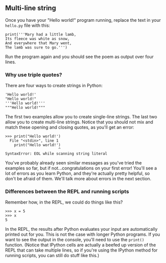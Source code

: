 ## Multi-line string

Once you have your "Hello world!" program running, replace the text in your `hello.py` file with this:

```
print('''Mary had a little lamb,
Its fleece was white as snow,
And everywhere that Mary went,
The lamb was sure to go.''')
```

Run the program again and you should see the poem as output over four lines. 

### Why use triple quotes?

There are four ways to create strings in Python:

```
'Hello world!'
"Hello world!"
'''Hello world!'''
"""Hello world!"""
```

The first two examples allow you to create single-line strings. The last two allow you to create multi-line strings. Notice that you should not mix and match these opening and closing quotes, as you'll get an error:

```
>>> print("Hello world!')
  File "<stdin>", line 1
    print("Hello world!')
                        ^
SyntaxError: EOL while scanning string literal
```

You've probably already seen similar messages as you've tried the examples so far, but if not...congratulations on your first error! You'll see a lot of errors as you learn Python, and they're actually pretty helpful, so don't be afraid of them. We'll talk more about errors in the next section.

### Differences between the REPL and running scripts

Remember how, in the REPL, we could do things like this?

```
>>> x = 5
>>> x
5
```

In the REPL, the results after Python evaluates your input are automatically printed out for you. This is not the case with longer Python programs. If you want to see the output in the console, you'll need to use the `print()` function. (Notice that IPython cells are actually a beefed up version of the REPL that can take multiple lines, so if you're using the IPython method for running scripts, you can still do stuff like this.)
